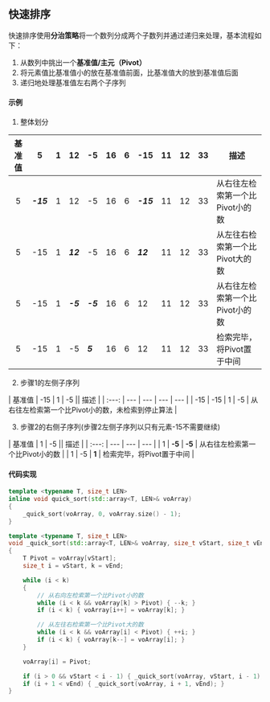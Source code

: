 ## 快速排序
快速排序使用**分治策略**将一个数列分成两个子数列并通过递归来处理，基本流程如下：
1. 从数列中挑出一个**基准值/主元（Pivot）**
2. 将元素值比基准值小的放在基准值前面，比基准值大的放到基准值后面
3. 递归地处理基准值左右两个子序列

#### 示例
1. 整体划分

| 基准值 | 5 | 1 | 12 | -5 | 16 | 6 | -15 | 11 | 12 | 33 | 描述 |
| :---: | --- | --- | --- | --- | --- | --- | --- | --- | --- | --- | --- |
| 5 | ***-15*** | 1 | 12 | -5 | 16 | 6 | ***-15*** | 11 | 12 | 33 | 从右往左检索第一个比Pivot小的数 |
| 5 | -15 | 1 | ***12*** | -5 | 16 | 6 | ***12*** | 11 | 12 | 33 | 从左往右检索第一个比Pivot大的数 |
| 5 | -15 | 1 | ***-5*** | ***-5*** | 16 | 6 | 12 | 11 | 12 | 33 | 从右往左检索第一个比Pivot小的数 |
| 5 | -15 | 1 | -5 | ***5*** | 16 | 6 | 12 | 11 | 12 | 33 | 检索完毕，将Pivot置于中间 |

2. 步骤1的左侧子序列

| 基准值 | -15 | 1 | -5 || 描述 |
| :---: | --- | --- | --- | --- |
| -15 | -15 | 1 | -5 | 从右往左检索第一个比Pivot小的数，未检索到停止算法 |

3. 步骤2的右侧子序列(步骤2左侧子序列以只有元素-15不需要继续)

| 基准值 | 1 | -5 || 描述 |
| :---: | --- | --- | --- |
| 1 | **-5** | **-5** | 从右往左检索第一个比Pivot小的数 |
| 1 | -5 | **1** | 检索完毕，将Pivot置于中间 |

#### 代码实现
```C++
template <typename T, size_t LEN>
inline void quick_sort(std::array<T, LEN>& voArray)
{
	_quick_sort(voArray, 0, voArray.size() - 1);
}

template <typename T, size_t LEN>
void _quick_sort(std::array<T, LEN>& voArray, size_t vStart, size_t vEnd)
{
	T Pivot = voArray[vStart];
	size_t i = vStart, k = vEnd;

	while (i < k)
	{
		// 从右向左检索第一个比Pivot小的数
		while (i < k && voArray[k] > Pivot) { --k; }
		if (i < k) { voArray[i++] = voArray[k]; }

		// 从左往右检索第一个比Pivot大的数
		while (i < k && voArray[i] < Pivot) { ++i; }
		if (i < k) { voArray[k--] = voArray[i]; }
	}

	voArray[i] = Pivot;

	if (i > 0 && vStart < i - 1) { _quick_sort(voArray, vStart, i - 1); }
	if (i + 1 < vEnd) { _quick_sort(voArray, i + 1, vEnd); }
}
```
